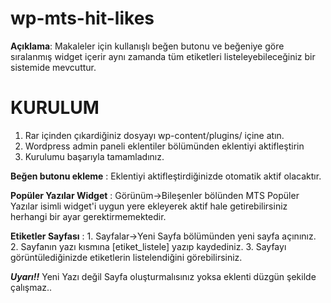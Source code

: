 # wp-mts-hit-likes

**Açıklama**: Makaleler için kullanışlı beğen butonu ve beğeniye göre sıralanmış widget içerir aynı zamanda tüm etiketleri listeleyebileceğiniz bir sistemide mevcuttur.

# KURULUM 
 1. Rar içinden çıkardiğiniz dosyayı wp-content/plugins/ içine atın.
 2. Wordpress admin paneli eklentiler bölümünden eklentiyi aktifleştirin
 3. Kurulumu başarıyla tamamladınız.

**Beğen butonu ekleme** : Eklentiyi aktifleştirdiğinizde otomatik aktif olacaktır.

**Popüler Yazılar Widget** : Görünüm->Bileşenler bölünden MTS Popüler Yazılar isimli widget'i uygun yere ekleyerek 
		aktif hale getirebilirsiniz herhangi bir ayar gerektirmemektedir.

**Etiketler Sayfası** :
		1. Sayfalar->Yeni Sayfa bölümünden yeni sayfa açınınız.
		2. Sayfanın yazı kısmına [etiket_listele] yazıp kaydediniz.
		3. Sayfayı görüntülediğinizde etiketlerin listelendiğini görebilirsiniz.

***Uyarı!!*** Yeni Yazı değil Sayfa oluşturmalısınız yoksa eklenti düzgün şekilde çalışmaz..
